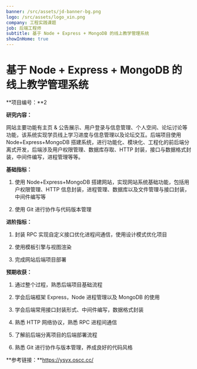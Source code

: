 ```yaml
---
banner: /src/assets/jd-banner-bg.png
logo: /src/assets/logo_xin.png
company: 工程实践课题
job: 后端工程师
subtitle: 基于 Node + Express + MongoDB 的线上教学管理系统
showInHome: true
---
```


# 基于 Node + Express + MongoDB 的线上教学管理系统 

**项目编号：**2

**研究内容：**

网站主要功能有主页 & 公告展示、用户登录与信息管理、个人空间、论坛讨论等功能，该系统实现学员线上学习进度与信息管理以及论坛交互。后端项目使用 Node+Express+MongoDB 搭建系统，进行功能化、模块化、工程化的前后端分离式开发，后端涉及用户权限管理、数据库存取、HTTP 封装，接口与数据格式封装，中间件编写，进程管理等等。

**基础指标：**

1. 使用 Node+Express+MongoDB 搭建网站，实现网站系统基础功能，包括用户权限管理、HTTP 信息封装，进程管理、数据库以及文件管理与接口封装，中间件编写等

2. 使用 Git 进行协作与代码版本管理

**进阶指标：**

1. 封装 RPC 实现自定义接口优化进程间通信，使用设计模式优化项目

2. 使用模板引擎与视图渲染

3. 完成网站后端项目部署

**预期收获：**

1. 通过整个过程，熟悉后端项目基础流程

2. 学会后端框架 Express，Node 进程管理以及 MongoDB 的使用

3. 学会后端常用接口封装形式、中间件编写，数据格式封装

4. 熟悉 HTTP 网络协议，熟悉 RPC 进程间通信

5. 了解前后端分离项目的后端部署流程

6. 熟悉 Git 进行协作与版本管理，养成良好的代码风格

**参考链接：**https://ysyx.oscc.cc/
